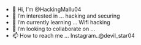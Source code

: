 - 👋 Hi, I’m @HackingMallu04
- 👀 I’m interested in ... hacking and securing 
- 🌱 I’m currently learning ... Wifi hacking
- 💞️ I’m looking to collaborate on ...
- 📫 How to reach me ... Instagram..@devil_star04

<!---
HackingMallu04/HackingMallu04 is a ✨ special ✨ repository because its `README.md` (this file) appears on your GitHub profile.
You can click the Preview link to take a look at your changes.
--->
